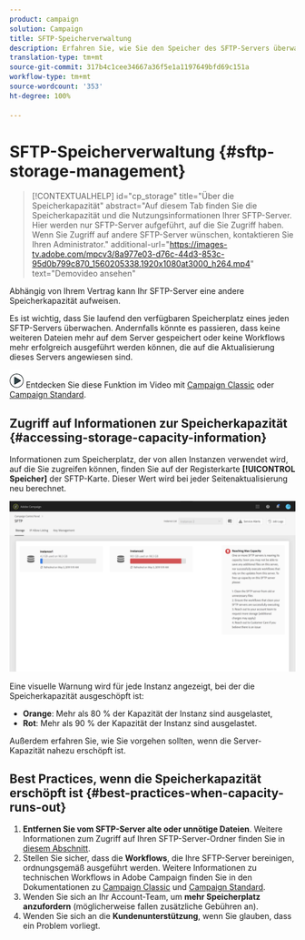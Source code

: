 ```yaml
---
product: campaign
solution: Campaign
title: SFTP-Speicherverwaltung
description: Erfahren Sie, wie Sie den Speicher des SFTP-Servers überwachen und verwalten.
translation-type: tm+mt
source-git-commit: 317b4c1cee34667a36f5e1a1197649bfd69c151a
workflow-type: tm+mt
source-wordcount: '353'
ht-degree: 100%

---
```



# SFTP-Speicherverwaltung {#sftp-storage-management}

>[!CONTEXTUALHELP]
>id="cp_storage"
>title="Über die Speicherkapazität"
>abstract="Auf diesem Tab finden Sie die Speicherkapazität und die Nutzungsinformationen Ihrer SFTP-Server. Hier werden nur SFTP-Server aufgeführt, auf die Sie Zugriff haben. Wenn Sie Zugriff auf andere SFTP-Server wünschen, kontaktieren Sie Ihren Administrator."
>additional-url="https://images-tv.adobe.com/mpcv3/8a977e03-d76c-44d3-853c-95d0b799c870_1560205338.1920x1080at3000_h264.mp4" text="Demovideo ansehen"

Abhängig von Ihrem Vertrag kann Ihr SFTP-Server eine andere Speicherkapazität aufweisen.

Es ist wichtig, dass Sie laufend den verfügbaren Speicherplatz eines jeden SFTP-Servers überwachen. Andernfalls könnte es passieren, dass keine weiteren Dateien mehr auf dem Server gespeichert oder keine Workflows mehr erfolgreich ausgeführt werden können, die auf die Aktualisierung dieses Servers angewiesen sind.

![](assets/do-not-localize/how-to-video.png) Entdecken Sie diese Funktion im Video mit [Campaign Classic](https://experienceleague.adobe.com/docs/campaign-classic-learn/control-panel/sftp-management/monitoring-server-capacity.html?lang=de#sftp-management) oder [Campaign Standard](https://experienceleague.adobe.com/docs/campaign-standard-learn/control-panel/sftp-management/monitoring-server-capacity.html?lang=de#sftp-management).

## Zugriff auf Informationen zur Speicherkapazität {#accessing-storage-capacity-information}

Informationen zum Speicherplatz, der von allen Instanzen verwendet wird, auf die Sie zugreifen können, finden Sie auf der Registerkarte **[!UICONTROL Speicher]** der SFTP-Karte. Dieser Wert wird bei jeder Seitenaktualisierung neu berechnet.

![](assets/control_panel_space.png)

Eine visuelle Warnung wird für jede Instanz angezeigt, bei der die Speicherkapazität ausgeschöpft ist:

* **Orange**: Mehr als 80 % der Kapazität der Instanz sind ausgelastet,
* **Rot**: Mehr als 90 % der Kapazität der Instanz sind ausgelastet.

Außerdem erfahren Sie, wie Sie vorgehen sollten, wenn die Server-Kapazität nahezu erschöpft ist.

## Best Practices, wenn die Speicherkapazität erschöpft ist {#best-practices-when-capacity-runs-out}

1. **Entfernen Sie vom SFTP-Server alte oder unnötige Dateien**. Weitere Informationen zum Zugriff auf Ihren SFTP-Server-Ordner finden Sie in [diesem Abschnitt](../../sftp/using/logging-into-sftp-server.md).
1. Stellen Sie sicher, dass die **Workflows**, die Ihre SFTP-Server bereinigen, ordnungsgemäß ausgeführt werden. Weitere Informationen zu technischen Workflows in Adobe Campaign finden Sie in den Dokumentationen zu [Campaign Classic](https://docs.campaign.adobe.com/doc/AC/en/WKF__General_operation_Building_a_workflow.html#Technical_workflows) und [Campaign Standard](https://helpx.adobe.com/de/campaign/standard/administration/using/technical-workflows.html).
1. Wenden Sie sich an Ihr Account-Team, um **mehr Speicherplatz anzufordern** (möglicherweise fallen zusätzliche Gebühren an).
1. Wenden Sie sich an die **Kundenunterstützung**, wenn Sie glauben, dass ein Problem vorliegt.
